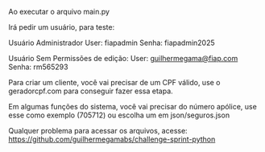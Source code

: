 Ao executar o arquivo main.py

Irá pedir um usuário, para teste:

Usuário Administrador 
User: fiapadmin
Senha: fiapadmin2025

Usuário Sem Permissões de edição:
User: guilhermegama@fiap.com
Senha: rm565293

Para criar um cliente, você vai precisar de um CPF válido, use o geradorcpf.com para conseguir fazer essa etapa.

Em algumas funções do sistema, você vai precisar do número apólice, use esse como exemplo (705712) ou escolha um em json/seguros.json

Qualquer problema para acessar os arquivos, acesse: https://github.com/guilhermegamabs/challenge-sprint-python